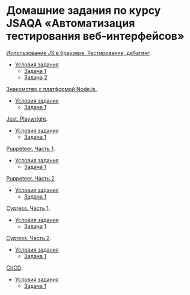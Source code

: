 # Домашние задания по курсу JSAQA «Автоматизация тестирования веб-интерфейсов»


[Использование JS в браузере. Тестирование, дебагинг](https://github.com/Elena-Yakovleva/JSAQA/blob/main/lection1/README.md).
* [Условия задания](https://github.com/Elena-Yakovleva/JSAQA/blob/main/lection1/lection1.md)
  * [Задача 1](https://github.com/Elena-Yakovleva/JSAQA/blob/main/lection1/index.html)
  * [Задача 2](https://github.com/Elena-Yakovleva/JSAQA/blob/lection1-task2/lection1/index.html)

[Знакомство с платформой Node.js ](https://github.com/Elena-Yakovleva/JSAQA/blob/main/lection2/README.md).
* [Условия задания](https://github.com/Elena-Yakovleva/JSAQA/blob/main/lection2/lection2.md)
  * [Задача 1](https://github.com/Elena-Yakovleva/JSAQA/blob/main/lection2/index.js)


[Jest. Playwright]().
* [Условия задания]()
  * [Задача 1]()


[Puppeteer. Часть 1]().
* [Условия задания]()
  * [Задача 1]()


[Puppeteer. Часть 2]().
* [Условия задания]()
  * [Задача 1]()

[Cypress. Часть 1]().
* [Условия задания]()
  * [Задача 1]()

[Cypress. Часть 2]().
* [Условия задания]()
  * [Задача 1]()

[CI/СD]().
* [Условия задания]()
  * [Задача 1]()